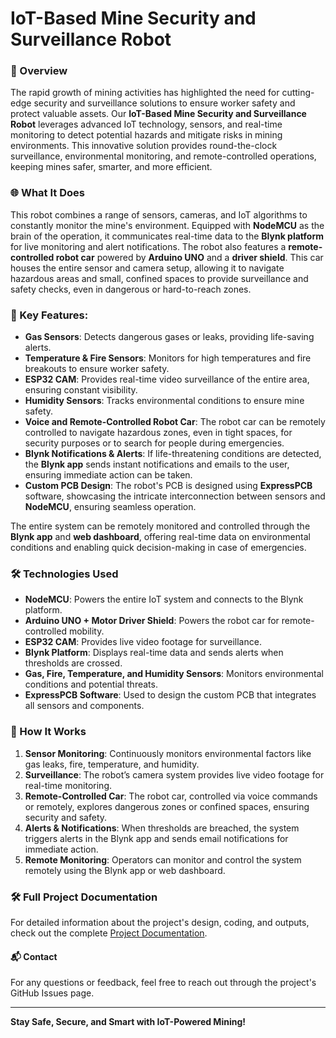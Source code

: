# IoT-Based Mine Security and Surveillance Robot

### 🚀 Overview
The rapid growth of mining activities has highlighted the need for cutting-edge security and surveillance solutions to ensure worker safety and protect valuable assets. Our **IoT-Based Mine Security and Surveillance Robot** leverages advanced IoT technology, sensors, and real-time monitoring to detect potential hazards and mitigate risks in mining environments. This innovative solution provides round-the-clock surveillance, environmental monitoring, and remote-controlled operations, keeping mines safer, smarter, and more efficient.

### 🌐 What It Does
This robot combines a range of sensors, cameras, and IoT algorithms to constantly monitor the mine's environment. Equipped with **NodeMCU** as the brain of the operation, it communicates real-time data to the **Blynk platform** for live monitoring and alert notifications. The robot also features a **remote-controlled robot car** powered by **Arduino UNO** and a **driver shield**. This car houses the entire sensor and camera setup, allowing it to navigate hazardous areas and small, confined spaces to provide surveillance and safety checks, even in dangerous or hard-to-reach zones.

### 🔑 Key Features:
- **Gas Sensors**: Detects dangerous gases or leaks, providing life-saving alerts.
- **Temperature & Fire Sensors**: Monitors for high temperatures and fire breakouts to ensure worker safety.
- **ESP32 CAM**: Provides real-time video surveillance of the entire area, ensuring constant visibility.
- **Humidity Sensors**: Tracks environmental conditions to ensure mine safety.
- **Voice and Remote-Controlled Robot Car**: The robot car can be remotely controlled to navigate hazardous zones, even in tight spaces, for security purposes or to search for people during emergencies.
- **Blynk Notifications & Alerts**: If life-threatening conditions are detected, the **Blynk app** sends instant notifications and emails to the user, ensuring immediate action can be taken.
- **Custom PCB Design**: The robot's PCB is designed using **ExpressPCB** software, showcasing the intricate interconnection between sensors and **NodeMCU**, ensuring seamless operation.

The entire system can be remotely monitored and controlled through the **Blynk app** and **web dashboard**, offering real-time data on environmental conditions and enabling quick decision-making in case of emergencies.

### 🛠️ Technologies Used
- **NodeMCU**: Powers the entire IoT system and connects to the Blynk platform.
- **Arduino UNO + Motor Driver Shield**: Powers the robot car for remote-controlled mobility.
- **ESP32 CAM**: Provides live video footage for surveillance.
- **Blynk Platform**: Displays real-time data and sends alerts when thresholds are crossed.
- **Gas, Fire, Temperature, and Humidity Sensors**: Monitors environmental conditions and potential threats.
- **ExpressPCB Software**: Used to design the custom PCB that integrates all sensors and components.

### 🔧 How It Works
1. **Sensor Monitoring**: Continuously monitors environmental factors like gas leaks, fire, temperature, and humidity.
2. **Surveillance**: The robot’s camera system provides live video footage for real-time monitoring.
3. **Remote-Controlled Car**: The robot car, controlled via voice commands or remotely, explores dangerous zones or confined spaces, ensuring security and safety.
4. **Alerts & Notifications**: When thresholds are breached, the system triggers alerts in the Blynk app and sends email notifications for immediate action.
5. **Remote Monitoring**: Operators can monitor and control the system remotely using the Blynk app or web dashboard.

### 🛠️ Full Project Documentation
For detailed information about the project's design, coding, and outputs, check out the complete [Project Documentation](https://github.com/Miinhaz/IoT-Based-Mine-Security-and-Surveillance-Robot/blob/main/ETE_3200_Project.pdf).



#### 📬 Contact
For any questions or feedback, feel free to reach out through the project's GitHub Issues page.

--- 

**Stay Safe, Secure, and Smart with IoT-Powered Mining!**
